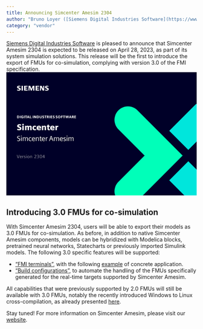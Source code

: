 ```yaml
---
title: Announcing Simcenter Amesim 2304
author: "Bruno Loyer ([Siemens Digital Industries Software](https://www.sw.siemens.com/ ))"
category: "vendor"
---
```

[Siemens Digital Industries Software](https://www.sw.siemens.com/ ) is pleased to announce that Simcenter Amesim 2304 is expected to be released on April 28, 2023, as part of its system simulation solutions. 
This release will be the first to introduce the export of FMUs for co-simulation, complying with version 3.0 of the FMI specification.
![](amesim_banner_2304.png)

## Introducing 3.0 FMUs for co-simulation
With Simcenter Amesim 2304, users will be able to export their models as 3.0 FMUs for co-simulation. 
As before, in addition to native Simcenter Amesim components, models can be hybridized with Modelica blocks, pretrained neural networks, Statecharts or previously imported Simulink models. 
The following 3.0 specific features will be supported:
* [“FMI terminals”](https://fmi-standard.org/docs/3.0/#fmiTerminalsAndIcons ), with the following [example](https://newsletter.modelica.org/2021-03/index#fmi-physical-terminals-between-simcenter-amesim-and-simcenter-flomaster ) of concrete application.
* [“Build configurations”](https://fmi-standard.org/docs/3.0/#BuildConfiguration ), to automate the handling of the FMUs specifically generated for the real-time targets supported by Simcenter Amesim. 

All capabilities that were previously supported by 2.0 FMUs will still be available with 3.0 FMUs, notably the recently introduced Windows to Linux cross-compilation, as already presented [here](https://newsletter.modelica.org/2022-03/amesim_details.html ).

Stay tuned! 
For more information on Simcenter Amesim, please visit our [website](https://www.plm.automation.siemens.com/global/en/products/simcenter/simcenter-amesim.html ).

